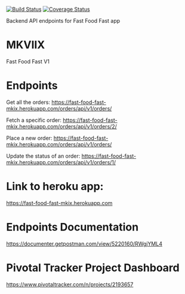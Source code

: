 [![Build Status](https://travis-ci.org/Makavura/Fast-Food-Fast-Endpoints.svg?branch=develop-v1)](https://travis-ci.org/Makavura/Fast-Food-Fast-Endpoints)
[![Coverage Status](https://coveralls.io/repos/github/Makavura/Fast-Food-Fast-Endpoints/badge.svg?branch=develop-v1)](https://coveralls.io/github/Makavura/Fast-Food-Fast-Endpoints?branch=develop-v1)

Backend API endpoints for Fast Food Fast app
# MKVIIX
Fast Food Fast V1

# Endpoints

Get all the orders:
https://fast-food-fast-mkix.herokuapp.com/orders/api/v1/orders/

Fetch a specific order:
https://fast-food-fast-mkix.herokuapp.com/orders/api/v1/orders/2/

Place a new order:
https://fast-food-fast-mkix.herokuapp.com/orders/api/v1/orders/

Update the status of an order:
https://fast-food-fast-mkix.herokuapp.com/orders/api/v1/orders/1/


# Link to heroku app:
https://fast-food-fast-mkix.herokuapp.com

# Endpoints Documentation
https://documenter.getpostman.com/view/5220160/RWgjYML4

# Pivotal Tracker Project Dashboard
https://www.pivotaltracker.com/n/projects/2193657

